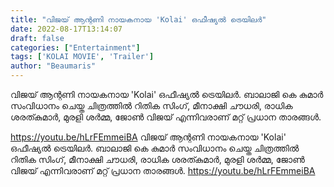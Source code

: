 ```yaml
---
title: "വിജയ് ആന്റണി നായകനായ 'Kolai' ഒഫീഷ്യൽ ട്രെയിലർ"
date: 2022-08-17T13:14:07
draft: false
categories: ["Entertainment"]
tags: ['KOLAI MOVIE', 'Trailer']
author: "Beaumaris"
---
```


വിജയ് ആന്റണി നായകനായ 'Kolai' ഒഫീഷ്യൽ ട്രെയിലർ. ബാലാജി കെ കുമാർ സംവിധാനം ചെയ്ത ചിത്രത്തിൽ റിതിക സിംഗ്, മീനാക്ഷി ചൗധരി, രാധിക ശരത്കുമാർ, മുരളി ശർമ്മ, ജോൺ വിജയ് എന്നിവരാണ് മറ്റ് പ്രധാന താരങ്ങൾ.

https://youtu.be/hLrFEmmeiBA
വിജയ് ആന്റണി നായകനായ 'Kolai' ഒഫീഷ്യൽ ട്രെയിലർ. ബാലാജി കെ കുമാർ സംവിധാനം ചെയ്ത ചിത്രത്തിൽ റിതിക സിംഗ്, മീനാക്ഷി ചൗധരി, രാധിക ശരത്കുമാർ, മുരളി ശർമ്മ, ജോൺ വിജയ് എന്നിവരാണ് മറ്റ് പ്രധാന താരങ്ങൾ. https://youtu.be/hLrFEmmeiBA

